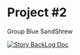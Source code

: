 # Project #2
Group Blue SandShrew

[![Story BackLog Doc](https://img.shields.io/badge/Doc-StoryBackLog-blue.svg)](https://docs.google.com/document/d/1jf6XsYVBFhTP95KMxDbvENjYtvLmDjk_i_FEy29vb2k/edit)
